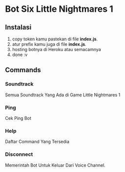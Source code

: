 # Bot Six Little Nightmares 1

## Instalasi

1. copy token kamu pastekan di file **index.js**.
2. atur prefix kamu juga di file **index.js**.
3. hosting botnya di Heroku atau semacamnya
4. done :v 

## Commands
### Soundtrack
Semua Soundtrack Yang Ada di Game Little Nightmares 1
### Ping
Cek Ping Bot
### Help 
Daftar Command Yang Tersedia
### Disconnect
Memerintah Bot Untuk Keluar Dari Voice Channel.
